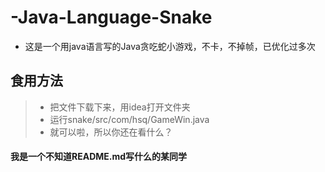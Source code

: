 # -Java-Language-Snake
- 这是一个用java语言写的Java贪吃蛇小游戏，不卡，不掉帧，已优化过多次
## 食用方法
> - 把文件下载下来，用idea打开文件夹
> - 运行snake/src/com/hsq/GameWin.java
> - 就可以啦，所以你还在看什么？
#### 我是一个不知道README.md写什么的某同学
